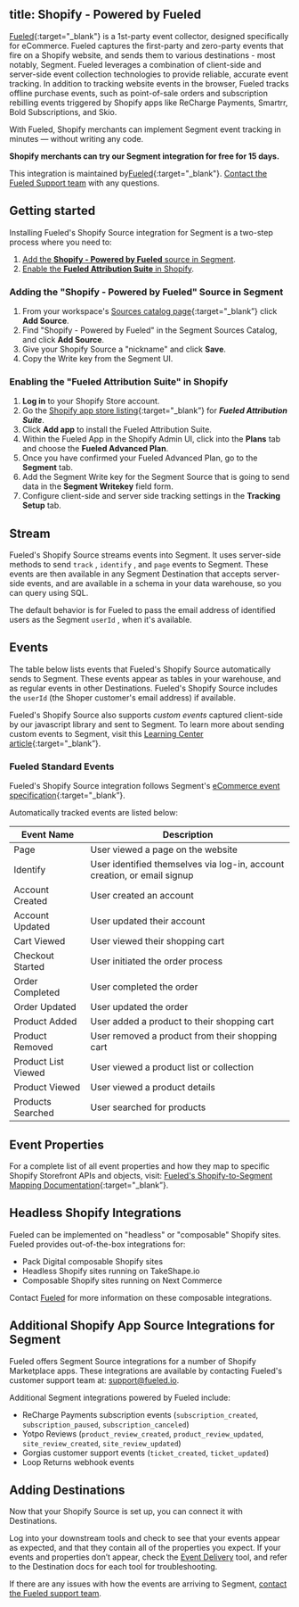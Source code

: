 title: Shopify - Powered by Fueled
---

[Fueled](https://fueled.io){:target="_blank"} is a 1st-party event collector, designed specifically for eCommerce. Fueled captures the first-party and zero-party events that fire on a Shopify website, and sends them to various destinations - most notably, Segment. Fueled leverages a combination of client-side and server-side event collection technologies to provide reliable, accurate event tracking. In addition to tracking website events in the browser, Fueled tracks offline purchase events, such as point-of-sale orders and subscription rebilling events triggered by Shopify apps like ReCharge Payments, Smartrr, Bold Subscriptions, and Skio.

With Fueled, Shopify merchants can implement Segment event tracking in minutes — without writing any code.

**Shopify merchants can try our Segment integration for free for 15 days.**

This integration is maintained by[Fueled](https://fueled.io){:target="_blank"}. [Contact the Fueled Support team](mailto:support@fueled.io) with any questions.

## Getting started

Installing Fueled's Shopify Source integration for Segment is a two-step process where you need to:
1. [Add the **Shopify - Powered by Fueled** source in Segment](#adding-the-shopify---powered-by-fueled-source-in-segment).
2. [Enable the **Fueled Attribution Suite** in Shopify](#enable-the-fueled-attribution-suite-in-shopify). 

### Adding the "Shopify - Powered by Fueled" Source in Segment

1. From your workspace's [Sources catalog page](https://app.segment.com/goto-my-workspace/sources/catalog){:target="_blank”} click **Add Source**.
2. Find "Shopify - Powered by Fueled" in the Segment Sources Catalog, and click **Add Source**.
3. Give your Shopify Source a "nickname" and click **Save**.
4. Copy the Write key from the Segment UI.

### Enabling the "Fueled Attribution Suite" in Shopify

1. **Log in** to your Shopify Store account.
2. Go the [Shopify app store listing](https://apps.shopify.com/fueled-attribution-suite){:target="_blank”} for ***Fueled Attribution Suite***.
3. Click **Add app** to install the Fueled Attribution Suite.
4. Within the Fueled App in the Shopify Admin UI, click into the **Plans** tab and choose the **Fueled Advanced Plan**.
5. Once you have confirmed your Fueled Advanced Plan, go to the **Segment** tab.
6. Add the Segment Write key for the Segment Source that is going to send data in the **Segment Writekey** field form.
7. Configure client-side and server side tracking settings in the **Tracking Setup** tab.

## Stream

Fueled's Shopify Source streams events into Segment. It uses server-side methods to send `track` , `identify` , and `page` events to Segment. These events are then available in any Segment Destination that accepts server-side events, and are available in a schema in your data warehouse, so you can query using SQL.

The default behavior is for Fueled to pass the email address of identified users as the Segment `userId` , when it's available.

## Events

The table below lists events that Fueled's Shopify Source automatically sends to Segment. These events appear as tables in your warehouse, and as regular events in other Destinations. Fueled's Shopify Source includes the `userId` (the Shoper customer's email address) if available.

Fueled's Shopify Source also supports *custom events* captured client-side by our javascript library and sent to Segment. To learn more about sending custom events to Segment, visit this [Learning Center article](https://learn.fueled.io/apps/shopify/shopify-event-tracking/customizing-client-side-shopify-events){:target="_blank”}.

### Fueled Standard Events

Fueled's Shopify Source integration follows Segment's [eCommerce event specification](https://segment.com/docs/connections/spec/ecommerce/v2/){:target="_blank”}.

Automatically tracked events are listed below:

| Event Name           | Description                                      |
| -------------------- | ------------------------------------------------ |
| Page                 | User viewed a page on the website                |
| Identify             | User identified themselves via log-in, account creation, or email signup |
| Account Created      | User created an account                          |
| Account Updated      | User updated their account                       |
| Cart Viewed          | User viewed their shopping cart                  |
| Checkout Started     | User initiated the order process                 |
| Order Completed      | User completed the order                         |
| Order Updated        | User updated the order                           |
| Product Added        | User added a product to their shopping cart      |
| Product Removed      | User removed a product from their shopping cart  |
| Product List Viewed  | User viewed a product list or collection         |
| Product Viewed       | User viewed a product details                    |
| Products Searched    | User searched for products                       |

## Event Properties

For a complete list of all event properties and how they map to specific Shopify Storefront APIs and objects, visit: [Fueled's Shopify-to-Segment Mapping Documentation](https://learn.fueled.io/integrations/destinations/segment.com/segment-event-specifications){:target="_blank”}.

## Headless Shopify Integrations

Fueled can be implemented on "headless" or "composable" Shopify sites. Fueled provides out-of-the-box integrations for:

* Pack Digital composable Shopify sites
* Headless Shopify sites running on TakeShape.io
* Composable Shopify sites running on Next Commerce

Contact [Fueled](mailto:support@fueled.io) for more information on these composable integrations.

## Additional Shopify App Source Integrations for Segment

Fueled offers Segment Source integrations for a number of Shopify Marketplace apps. These integrations are available by contacting Fueled's customer support team at: [support@fueled.io](mailto:support@fueled.io).

Additional Segment integrations powered by Fueled include:

* ReCharge Payments subscription events (`subscription_created`, `subscription_paused`, `subscription_canceled`)
* Yotpo Reviews (`product_review_created`, `product_review_updated`, `site_review_created`, `site_review_updated`)
* Gorgias customer support events (`ticket_created`, `ticket_updated`)
* Loop Returns webhook events

## Adding Destinations

Now that your Shopify Source is set up, you can connect it with Destinations.

Log into your downstream tools and check to see that your events appear as expected, and that they contain all of the properties you expect. If your events and properties don’t appear, check the [Event Delivery](/docs/connections/event-delivery/) tool, and refer to the Destination docs for each tool for troubleshooting.

If there are any issues with how the events are arriving to Segment, [contact the Fueled support team](mailto:support@fueled.io).
